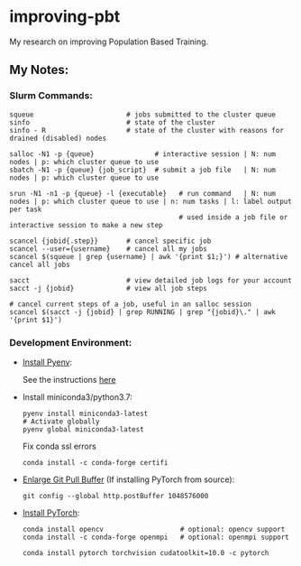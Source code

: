 # improving-pbt
My research on improving Population Based Training.


## My Notes:


### Slurm Commands:

```shell script
squeue                       # jobs submitted to the cluster queue
sinfo                        # state of the cluster
sinfo - R                    # state of the cluster with reasons for drained (disabled) nodes

salloc -N1 -p {queue}               # interactive session | N: num nodes | p: which cluster queue to use
sbatch -N1 -p {queue} {job_script}  # submit a job file   | N: num nodes | p: which cluster queue to use

srun -N1 -n1 -p {queue} -l {executable}   # run command   | N: num nodes | p: which cluster queue to use | n: num tasks | l: label output per task
                                          # used inside a job file or interactive session to make a new step

scancel {jobid{.step}}       # cancel specific job
scancel --user={username}    # cancel all my jobs
scancel $(squeue | grep {username} | awk '{print $1;}') # alternative cancel all jobs

sacct                        # view detailed job logs for your account
sacct -j {jobid}             # view all job steps

# cancel current steps of a job, useful in an salloc session
scancel $(sacct -j {jobid} | grep RUNNING | grep "{jobid}\." | awk '{print $1}')
```

### Development Environment:

- [Install Pyenv](https://github.com/pyenv/pyenv#installation):

  See the instructions [here](https://github.com/pyenv/pyenv#installation)


- Install miniconda3/python3.7:

  ```shell script
  pyenv install miniconda3-latest
  # Activate globally
  pyenv global miniconda3-latest
  ```
  
  Fix conda ssl errors
  ```shell script
  conda install -c conda-forge certifi
  ```


- [Enlarge Git Pull Buffer](https://stackoverflow.com/questions/38378914/git-error-rpc-failed-curl-56-gnutls) (If installing PyTorch from source):

  ```shell script
  git config --global http.postBuffer 1048576000
  ````


- [Install PyTorch](https://pytorch.org/get-started/locally):

  ```shell script
  conda install opencv                   # optional: opencv support
  conda install -c conda-forge openmpi   # optional: openmpi support

  conda install pytorch torchvision cudatoolkit=10.0 -c pytorch
  ```
